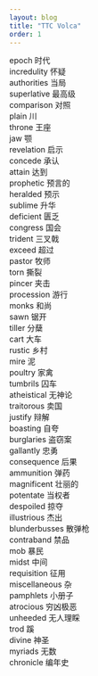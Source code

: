 ```yaml
---
layout: blog
title: "TTC Volca"
order: 1
---
```

epoch	时代  <br>
incredulity	怀疑  <br>
authorities	当局  <br>
superlative	最高级 <br>
comparison	对照  <br>
plain	川 <br>
throne	王座 <br> 
jaw	颚  <br>
revelation	启示 <br>
concede	承认  <br>
attain	达到  <br>
prophetic	预言的  <br>
heralded	预示  <br>
sublime	升华  <br>
deficient	匮乏  <br>
congress	国会  <br>
trident	三叉戟  <br>
exceed	超过  <br>
pastor	牧师  <br>
torn	撕裂  <br>
pincer	夹击  <br>
procession	游行  <br>
monks	和尚  <br>
sawn	锯开  <br>
tiller	分蘖  <br>
cart	大车  <br>
rustic	乡村  <br>
mire	泥  <br>
poultry	家禽  <br>
tumbrils	囚车  <br>
atheistical	无神论  <br>
traitorous	卖国  <br>
justify	辩解  <br>
boasting	自夸  <br>
burglaries	盗窃案  <br>
gallantly	忠勇  <br>
consequence	后果  <br>
ammunition	弹药  <br>
magnificent	壮丽的  <br>
potentate	当权者  <br>
despoiled	掠夺  <br>
illustrious	杰出  <br>
blunderbusses	散弹枪  <br>
contraband	禁品  <br>
mob	暴民  <br>
midst	中间  <br>
requisition	征用 <br>
miscellaneous	杂 <br> 
pamphlets	小册子  <br>
atrocious	穷凶极恶  <br>
unheeded	无人理睬  <br>
trod	蹊  <br>
divine	神圣  <br>
myriads	无数  <br>
chronicle	编年史  <br>
